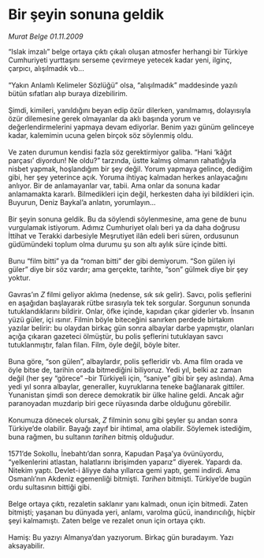 # Bir şeyin sonuna geldik

*Murat Belge 01.11.2009*

<div class="taraf_structure_2col_1zq">
<div class="margen_n">



 <p>“Islak imzalı” belge ortaya çıktı çıkalı oluşan atmosfer herhangi bir Türkiye Cumhuriyeti yurttaşını serseme çevirmeye yetecek kadar yeni, ilginç, çarpıcı, alışılmadık vb... <br/><br/>“Yakın Anlamlı Kelimeler Sözlüğü” olsa, “alışılmadık” maddesinde yazılı bütün sıfatları alıp buraya dizebilirim. <br/><br/>Şimdi, kimileri, yanıldığını beyan edip özür dilerken, yanılmamış, dolayısıyla özür dilemesine gerek olmayanlar da aklı başında yorum ve değerlendirmelerini yapmaya devam ediyorlar. Benim yazı günüm gelinceye kadar, kalemimin ucuna gelen birçok söz söylenmiş oldu. <br/><br/>Ve zaten durumun kendisi fazla söz gerektirmiyor galiba. “Hani ‘kâğıt parçası’ diyordun! Ne oldu?” tarzında, üstte kalmış olmanın rahatlığıyla nisbet yapmak, hoşlandığım bir şey değil. Yorum yapmaya gelince, dediğim gibi, her şey yeterince açık. Yoruma ihtiyaç kalmadan herkes anlayacağını anlıyor. Bir de anlamayanlar var, tabii. Ama onlar da sonuna kadar anlamamakta kararlı. Bilmedikleri için değil, herkesten daha iyi bildikleri için. Buyurun, Deniz Baykal’a anlatın, yorumlayın... <br/><br/>Bir şeyin sonuna geldik. Bu da söylendi söylenmesine, ama gene de bunu vurgulamak istiyorum. Adımız Cumhuriyet olalı beri ya da daha doğrusu İttihat ve Terakki darbesiyle Meşrutiyet ilân edeli beri süren, ordusunun güdümündeki toplum olma durumu şu son altı aylık süre içinde bitti. <br/><br/>Bunu “film bitti” ya da “roman bitti” der gibi demiyorum. “Son gülen iyi güler” diye bir söz vardır; ama gerçekte, tarihte, “son” gülmek diye bir şey yoktur. <br/><br/>Gavras’ın <i>Z</i> filmi geliyor aklıma (nedense, sık sık gelir). Savcı, polis şeflerini en aşağıdan başlayarak rütbe sırasıyla tek tek sorgular. Sorgunun sonunda tutuklandıklarını bildirir. Onlar, öfke içinde, kapıdan çıkar giderler vb. İnsanın yüzü güler, içi ısınır. Filmin böyle biteceğini sanırken perdede birtakım yazılar belirir: bu olaydan birkaç gün sonra albaylar darbe yapmıştır, olanları açığa çıkaran gazeteci ölmüştür, bu polis şeflerini tutuklayan savcı tutuklanmıştır, falan filan. Film, öyle değil, böyle biter. <br/><br/>Buna göre, “son gülen”, albaylardır, polis şefleridir vb. Ama film orada ve öyle bitse de, tarihin orada bitmediğini biliyoruz. Yedi yıl, belki az zaman değil (her şey “görece” –bir Türkiyeli için, “saniye” gibi bir şey aslında). Ama yedi yıl sonra albaylar, generaller, kuyruklarına teneke bağlanarak gittiler. Yunanistan şimdi son derece demokratik bir ülke haline geldi. Ancak ağır paranoyadan muzdarip biri gece rüyasında darbe olduğunu görebilir. <br/><br/>Konumuza dönecek olursak, <i>Z</i> filminin sonu gibi şeyler şu andan sonra Türkiye’de olabilir. Bayağı zayıf bir ihtimal, ama olabilir. Söylemek istediğim, buna rağmen, bu sultanın <i>tarihen</i> bitmiş olduğudur. <br/><br/>1571’de Sokollu, İnebahtı’dan sonra, Kapudan Paşa’ya övünüyordu, “yelkenlerini atlastan, halatlarını ibrişimden yaparız” diyerek. Yapardı da. Nitekim yaptı. Devlet-i âliyye daha yıllarca gemi yaptı, gemi indirdi. Ama Osmanlı’nın Akdeniz egemenliği bitmişti. <i>Tarihen</i> bitmişti. Türkiye’de bugün ordu sultasının bittiği gibi. <br/><br/>Belge ortaya çıktı, rezaletin saklanır yanı kalmadı, onun için bitmedi. Zaten bitmişti; yaşanan bu dünyada yeri, anlamı, varolma gücü, inandırıcılığı, hiçbir şeyi kalmamıştı. Zaten belge ve rezalet onun için ortaya çıktı. <br/><br/>Hamiş: Bu yazıyı Almanya’dan yazıyorum. Birkaç gün buradayım. Yazı aksayabilir.</p>
<br/>
<br/>
<br/>



<br/>


<div id="taraf_not">
</div>

</div>


</div>
